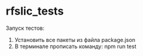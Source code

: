 # rfslic_tests
Запуск тестов:
1. Установить все пакеты из файла package.json
2. В терминале прописать команду: npm run test